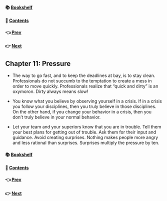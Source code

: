 #### &#x1F4DA; [Bookshelf](../)
#### &#x1F4DC; [Contents](./README.md#contents)
#### &#x1F448; [Prev](./Ch10_Estimation.md)
#### &#x1F449; [Next](./Ch12_Collaboration.md)

## Chapter 11: Pressure

- The way to go fast, and to keep the deadlines at bay, is to stay clean. Professionals do not succumb to the temptation to create a mess in order to move quickly. Professionals realize that “quick and dirty” is an oxymoron. Dirty always means slow!

- You know what you believe by observing yourself in a crisis. If in a crisis you follow your disciplines, then you truly believe in those disciplines. On the other hand, if you change your behavior in a crisis, then you don’t truly believe in your normal behavior.

- Let your team and your superiors know that you are in trouble. Tell them your best plans for getting out of trouble. Ask them for their input and guidance. Avoid creating surprises. Nothing makes people more angry and less rational than surprises. Surprises multiply the pressure by ten.

#### &#x1F4DA; [Bookshelf](../)
#### &#x1F4DC; [Contents](./README.md#contents)
#### &#x1F448; [Prev](./Ch10_Estimation.md)
#### &#x1F449; [Next](./Ch12_Collaboration.md)